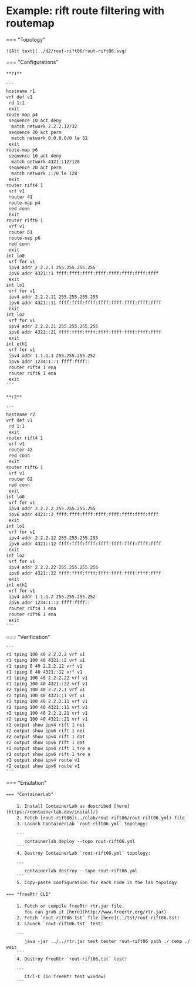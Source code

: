 # Example: rift route filtering with routemap

=== "Topology"

    ![Alt text](../d2/rout-rift06/rout-rift06.svg)

=== "Configurations"

    **r1**

    ```
    hostname r1
    vrf def v1
     rd 1:1
     exit
    route-map p4
     sequence 10 act deny
      match network 2.2.2.12/32
     sequence 20 act perm
      match network 0.0.0.0/0 le 32
     exit
    route-map p6
     sequence 10 act deny
      match network 4321::12/128
     sequence 20 act perm
      match network ::/0 le 128
     exit
    router rift4 1
     vrf v1
     router 41
     route-map p4
     red conn
     exit
    router rift6 1
     vrf v1
     router 61
     route-map p6
     red conn
     exit
    int lo0
     vrf for v1
     ipv4 addr 2.2.2.1 255.255.255.255
     ipv6 addr 4321::1 ffff:ffff:ffff:ffff:ffff:ffff:ffff:ffff
     exit
    int lo1
     vrf for v1
     ipv4 addr 2.2.2.11 255.255.255.255
     ipv6 addr 4321::11 ffff:ffff:ffff:ffff:ffff:ffff:ffff:ffff
     exit
    int lo2
     vrf for v1
     ipv4 addr 2.2.2.21 255.255.255.255
     ipv6 addr 4321::21 ffff:ffff:ffff:ffff:ffff:ffff:ffff:ffff
     exit
    int eth1
     vrf for v1
     ipv4 addr 1.1.1.1 255.255.255.252
     ipv6 addr 1234:1::1 ffff:ffff::
     router rift4 1 ena
     router rift6 1 ena
     exit
    ```

    **r2**

    ```
    hostname r2
    vrf def v1
     rd 1:1
     exit
    router rift4 1
     vrf v1
     router 42
     red conn
     exit
    router rift6 1
     vrf v1
     router 62
     red conn
     exit
    int lo0
     vrf for v1
     ipv4 addr 2.2.2.2 255.255.255.255
     ipv6 addr 4321::2 ffff:ffff:ffff:ffff:ffff:ffff:ffff:ffff
     exit
    int lo1
     vrf for v1
     ipv4 addr 2.2.2.12 255.255.255.255
     ipv6 addr 4321::12 ffff:ffff:ffff:ffff:ffff:ffff:ffff:ffff
     exit
    int lo2
     vrf for v1
     ipv4 addr 2.2.2.22 255.255.255.255
     ipv6 addr 4321::22 ffff:ffff:ffff:ffff:ffff:ffff:ffff:ffff
     exit
    int eth1
     vrf for v1
     ipv4 addr 1.1.1.2 255.255.255.252
     ipv6 addr 1234:1::2 ffff:ffff::
     router rift4 1 ena
     router rift6 1 ena
     exit
    ```

=== "Verification"

    ```
    r1 tping 100 40 2.2.2.2 vrf v1
    r1 tping 100 40 4321::2 vrf v1
    r1 tping 0 40 2.2.2.12 vrf v1
    r1 tping 0 40 4321::12 vrf v1
    r1 tping 100 40 2.2.2.22 vrf v1
    r1 tping 100 40 4321::22 vrf v1
    r2 tping 100 40 2.2.2.1 vrf v1
    r2 tping 100 40 4321::1 vrf v1
    r2 tping 100 40 2.2.2.11 vrf v1
    r2 tping 100 40 4321::11 vrf v1
    r2 tping 100 40 2.2.2.21 vrf v1
    r2 tping 100 40 4321::21 vrf v1
    r2 output show ipv4 rift 1 nei
    r2 output show ipv6 rift 1 nei
    r2 output show ipv4 rift 1 dat
    r2 output show ipv6 rift 1 dat
    r2 output show ipv4 rift 1 tre n
    r2 output show ipv6 rift 1 tre n
    r2 output show ipv4 route v1
    r2 output show ipv6 route v1
    ```

=== "Emulation"

    === "ContainerLab"

        1. Install ContainerLab as described [here](https://containerlab.dev/install/)  
        2. Fetch [rout-rift06](../clab/rout-rift06/rout-rift06.yml) file  
        3. Launch ContainerLab `rout-rift06.yml` topology:  

        ```
           containerlab deploy --topo rout-rift06.yml  
        ```
        4. Destroy ContainerLab `rout-rift06.yml` topology:  

        ```
           containerlab destroy --topo rout-rift06.yml  
        ```
        5. Copy-paste configuration for each node in the lab topology

    === "freeRtr CLI"

        1. Fetch or compile freeRtr rtr.jar file.  
           You can grab it [here](http://www.freertr.org/rtr.jar)  
        2. Fetch `rout-rift06.tst` file [here](../tst/rout-rift06.tst)  
        3. Launch `rout-rift06.tst` test:  

        ```
           java -jar ../../rtr.jar test tester rout-rift06 path ./ temp ./ wait
        ```
        4. Destroy freeRtr `rout-rift06.tst` test:  

        ```
           Ctrl-C (In freeRtr test window)
        ```

